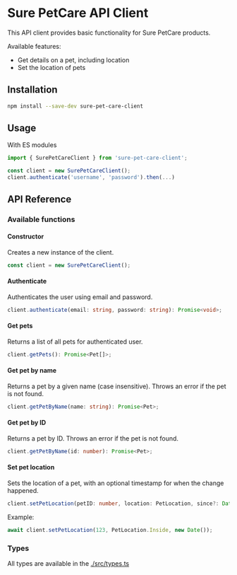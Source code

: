 # Sure PetCare API Client

This API client provides basic functionality for Sure PetCare products.

Available features:

* Get details on a pet, including location
* Set the location of pets

## Installation

```bash
npm install --save-dev sure-pet-care-client
```

## Usage

With ES modules

```typescript
import { SurePetCareClient } from 'sure-pet-care-client';

const client = new SurePetCareClient();
client.authenticate('username', 'password').then(...)
```

## API Reference

### Available functions

#### Constructor

Creates a new instance of the client.

```typescript
const client = new SurePetCareClient();
```

#### Authenticate

Authenticates the user using email and password.

```typescript
client.authenticate(email: string, password: string): Promise<void>;
```

#### Get pets

Returns a list of all pets for authenticated user.

```typescript
client.getPets(): Promise<Pet[]>;
```

#### Get pet by name

Returns a pet by a given name (case insensitive). Throws an error if the pet is not found.

```typescript
client.getPetByName(name: string): Promise<Pet>;
```

#### Get pet by ID

Returns a pet by ID. Throws an error if the pet is not found.

```typescript
client.getPetByName(id: number): Promise<Pet>;
```


#### Set pet location

Sets the location of a pet, with an optional timestamp for when the change happened.

```typescript
client.setPetLocation(petID: number, location: PetLocation, since?: Date): Promise<void>;
```

Example:

```typescript
await client.setPetLocation(123, PetLocation.Inside, new Date());
```

### Types

All types are available in the [./src/types.ts](https://github.com/RMHonor/sure-pet-care/blob/master/src/types.ts)
